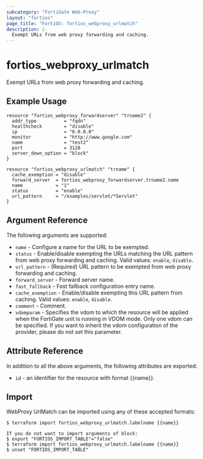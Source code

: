 ```yaml
---
subcategory: "FortiGate Web-Proxy"
layout: "fortios"
page_title: "FortiOS: fortios_webproxy_urlmatch"
description: |-
  Exempt URLs from web proxy forwarding and caching.
---
```


# fortios_webproxy_urlmatch
Exempt URLs from web proxy forwarding and caching.

## Example Usage

```hcl
resource "fortios_webproxy_forwardserver" "trname2" {
  addr_type          = "fqdn"
  healthcheck        = "disable"
  ip                 = "0.0.0.0"
  monitor            = "http://www.google.com"
  name               = "test2"
  port               = 3128
  server_down_option = "block"
}

resource "fortios_webproxy_urlmatch" "trname" {
  cache_exemption = "disable"
  forward_server  = fortios_webproxy_forwardserver.trname2.name
  name            = "1"
  status          = "enable"
  url_pattern     = "/examples/servlet/*Servlet"
}
```

## Argument Reference

The following arguments are supported:

* `name` - Configure a name for the URL to be exempted.
* `status` - Enable/disable exempting the URLs matching the URL pattern from web proxy forwarding and caching. Valid values: `enable`, `disable`.
* `url_pattern` - (Required) URL pattern to be exempted from web proxy forwarding and caching.
* `forward_server` - Forward server name.
* `fast_fallback` - Fast fallback configuration entry name.
* `cache_exemption` - Enable/disable exempting this URL pattern from caching. Valid values: `enable`, `disable`.
* `comment` - Comment.
* `vdomparam` - Specifies the vdom to which the resource will be applied when the FortiGate unit is running in VDOM mode. Only one vdom can be specified. If you want to inherit the vdom configuration of the provider, please do not set this parameter.


## Attribute Reference

In addition to all the above arguments, the following attributes are exported:
* `id` - an identifier for the resource with format {{name}}.

## Import

WebProxy UrlMatch can be imported using any of these accepted formats:
```
$ terraform import fortios_webproxy_urlmatch.labelname {{name}}

If you do not want to import arguments of block:
$ export "FORTIOS_IMPORT_TABLE"="false"
$ terraform import fortios_webproxy_urlmatch.labelname {{name}}
$ unset "FORTIOS_IMPORT_TABLE"
```
